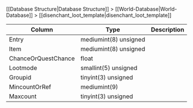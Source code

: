 [[Database Structure|Database Structure]] > [[World-Database|World-Database]] > [[disenchant_loot_template|disenchant_loot_template]]

Column | Type | Description
--- | --- | ---
Entry | mediumint(8) unsigned | 
Item | mediumint(8) unsigned | 
ChanceOrQuestChance | float | 
Lootmode | smallint(5) unsigned | 
Groupid | tinyint(3) unsigned | 
MincountOrRef | mediumint(9) | 
Maxcount | tinyint(3) unsigned | 
